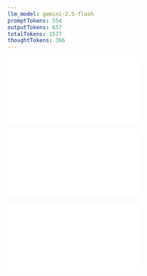 ```yaml
---
llm_model: gemini-2.5-flash
promptTokens: 554
outputTokens: 657
totalTokens: 1577
thoughtTokens: 366
---
```


![@](steps/prompt.05a27f86.md)

![@](steps/response.8774bc76.md)

![@](steps/response.9ea5dbe8.md)